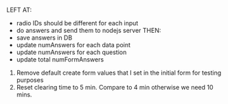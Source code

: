 LEFT AT:
- radio IDs should be different for each input
- do answers and send them to nodejs server
THEN:  
- save answers in DB
- update numAnswers for each data point
- update numAnswers for each question
- update total numFormAnswers 
 
1) Remove default create form values that I set in the initial form for testing purposes
2) Reset clearing time to 5 min. Compare to 4 min otherwise we need 10 mins.
